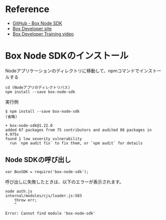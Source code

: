 # Reference

- [GitHub - Box Node SDK](https://github.com/box/box-node-sdk)
- [Box Developer site](https://ja.developer.box.com/docs/install-the-sdk)  
- [Box Developer Training video](https://community.box.com/t5/%E3%82%BC%E3%83%AD%E3%81%8B%E3%82%89%E5%A7%8B%E3%82%81%E3%82%8BBox-API/Box-Developer%E3%83%88%E3%83%AC%E3%83%BC%E3%83%8B%E3%83%B3%E3%82%B0-%E3%83%AC%E3%83%99%E3%83%AB2-%E8%AA%8D%E8%A8%BC%E3%81%A8%E3%82%A2%E3%82%AB%E3%82%A6%E3%83%B3%E3%83%88%E3%81%AE%E7%A8%AE%E9%A1%9E%E3%81%AB%E3%81%A4%E3%81%84%E3%81%A6%E5%AD%A6%E3%81%B6/ta-p/58111)  
  

# Box Node SDKのインストール

Nodeアプリケーションのディレクトリに移動して、npmコマンドでインストールする  

```
cd (Nodeアプリのディレクトリパス)
npm install --save box-node-sdk
```

実行例  

```
$ npm install --save box-node-sdk
(省略)

+ box-node-sdk@1.22.0
added 67 packages from 75 contributors and audited 86 packages in 4.975s
found 1 low severity vulnerability
  run `npm audit fix` to fix them, or `npm audit` for details
```


## Node SDKの呼び出し

```
var BoxSDK = require('box-node-sdk');
```

呼び出しに失敗したときは、以下のエラーが表示されます。  
```
node auth.js
internal/modules/cjs/loader.js:583
    throw err;
    ^

Error: Cannot find module 'box-node-sdk'
```
